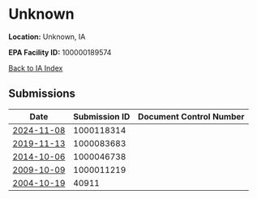 # Unknown

**Location:** Unknown, IA

**EPA Facility ID:** 100000189574

[Back to IA Index](../../index.md)

## Submissions

| Date | Submission ID | Document Control Number |
|------|--------------|-------------------------|
| [2024-11-08](submissions/1000118314.md) | 1000118314 |  |
| [2019-11-13](submissions/1000083683.md) | 1000083683 |  |
| [2014-10-06](submissions/1000046738.md) | 1000046738 |  |
| [2009-10-09](submissions/1000011219.md) | 1000011219 |  |
| [2004-10-19](submissions/40911.md) | 40911 |  |
